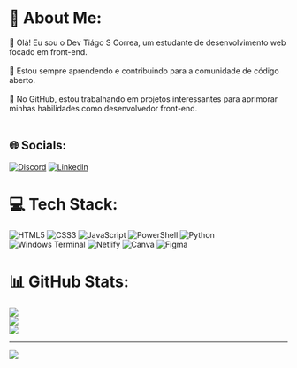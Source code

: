 # 💫 About Me:
👋 Olá! Eu sou o Dev Tiágo S Correa, um estudante de desenvolvimento web focado em front-end.<br><br>🌟 Estou sempre aprendendo e contribuindo para a comunidade de código aberto.<br><br>🚀 No GitHub, estou trabalhando em projetos interessantes para aprimorar minhas habilidades como desenvolvedor front-end.<br><br>


## 🌐 Socials:
[![Discord](https://img.shields.io/badge/Discord-%237289DA.svg?logo=discord&logoColor=white)](https://discord.gg/https://discord.gg/79H3Rwyy) [![LinkedIn](https://img.shields.io/badge/LinkedIn-%230077B5.svg?logo=linkedin&logoColor=white)](https://linkedin.com/in/www.linkedin.com/in/devtiagocorrea) 

# 💻 Tech Stack:
![HTML5](https://img.shields.io/badge/html5-%23E34F26.svg?style=plastic&logo=html5&logoColor=white) ![CSS3](https://img.shields.io/badge/css3-%231572B6.svg?style=plastic&logo=css3&logoColor=white) ![JavaScript](https://img.shields.io/badge/javascript-%23323330.svg?style=plastic&logo=javascript&logoColor=%23F7DF1E) ![PowerShell](https://img.shields.io/badge/PowerShell-%235391FE.svg?style=plastic&logo=powershell&logoColor=white) ![Python](https://img.shields.io/badge/python-3670A0?style=plastic&logo=python&logoColor=ffdd54) ![Windows Terminal](https://img.shields.io/badge/Windows%20Terminal-%234D4D4D.svg?style=plastic&logo=windows-terminal&logoColor=white) ![Netlify](https://img.shields.io/badge/netlify-%23000000.svg?style=plastic&logo=netlify&logoColor=#00C7B7) ![Canva](https://img.shields.io/badge/Canva-%2300C4CC.svg?style=plastic&logo=Canva&logoColor=white) ![Figma](https://img.shields.io/badge/figma-%23F24E1E.svg?style=plastic&logo=figma&logoColor=white)
# 📊 GitHub Stats:
![](https://github-readme-stats.vercel.app/api?username=DevCorrea10&theme=merko&hide_border=false&include_all_commits=false&count_private=false)<br/>
![](https://github-readme-streak-stats.herokuapp.com/?user=DevCorrea10&theme=merko&hide_border=false)<br/>
![](https://github-readme-stats.vercel.app/api/top-langs/?username=DevCorrea10&theme=merko&hide_border=false&include_all_commits=false&count_private=false&layout=compact)

---
[![](https://visitcount.itsvg.in/api?id=DevCorrea10&icon=0&color=0)](https://visitcount.itsvg.in)

<!-- Proudly created with GPRM ( https://gprm.itsvg.in ) -->
